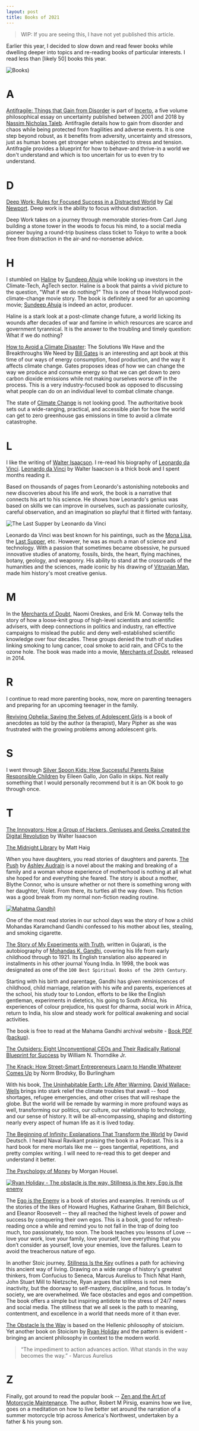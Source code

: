 ```yaml
---
layout: post
title: Books of 2021
---
```

> WIP: If you are seeing this, I have not yet published this article.

Earlier this year, I decided to slow down and read fewer books while dwelling deeper into topics and re-reading books of particular interests. I read less than [likely 50] books this year.

![Books)](https://cdn.oinam.com/img/stock/books-old-edges.jpg)

# A

[Antifragile: Things that Gain from Disorder](https://www.amazon.com/Antifragile-Things-That-Disorder-Incerto/dp/0812979680) is part of [Incerto](https://en.wikipedia.org/wiki/Nassim_Nicholas_Taleb#Incerto), a five volume philosophical essay on uncertainty published between 2001 and 2018 by [Nassim Nicholas Taleb](https://en.wikipedia.org/wiki/Nassim_Nicholas_Taleb). Antifragile details how to gain from disorder and chaos while being protected from fragilities and adverse events. It is one step beyond robust, as it benefits from adversity, uncertainty and stressors, just as human bones get stronger when subjected to stress and tension. Antifragile provides a blueprint for how to behave-and thrive-in a world we don't understand and which is too uncertain for us to even try to understand.

# D

[Deep Work: Rules for Focused Success in a Distracted World](https://www.calnewport.com/books/deep-work/) by [Cal Newport](https://en.wikipedia.org/wiki/Cal_Newport). Deep work is the ability to focus without distraction.

Deep Work takes on a journey through memorable stories-from Carl Jung building a stone tower in the woods to focus his mind, to a social media pioneer buying a round-trip business class ticket to Tokyo to write a book free from distraction in the air-and no-nonsense advice.

# H

I stumbled on [Haline](https://www.amazon.com/Haline-Sundeep-Ahuja-ebook/dp/B00HK3KNK2/) by [Sundeep Ahuja](http://www.sundeepahuja.com) while looking up investors in the Climate-Tech, AgTech sector. Haline is a book that paints a vivid picture to the question, "What if we do nothing?" This is one of those Hollywood post-climate-change movie story. The book is definitely a seed for an upcoming movie; [Sundeep Ahuja](https://www.imdb.com/name/nm2412848/) is indeed an actor, producer.

Haline is a stark look at a post-climate change future, a world licking its wounds after decades of war and famine in which resources are scarce and government tyrannical. It is the answer to the troubling and timely question: What if we do nothing?

[How to Avoid a Climate Disaster](https://en.wikipedia.org/wiki/How_to_Avoid_a_Climate_Disaster): The Solutions We Have and the Breakthroughs We Need by [Bill Gates](https://en.wikipedia.org/wiki/Bill_Gates) is an interesting and apt book at this time of our ways of energy consumption, food production, and the way it affects climate change. Gates proposes ideas of how we can change the way we produce and consume energy so that we can get down to zero carbon dioxide emissions while not making ourselves worse off in the process. This is a very industry-focused book as opposed to discussing what people can do on an individual level to combat climate change.

The state of [Climate Change](/2021/climate-change-2021-the-physical-science-basis/) is not looking good. The authoritative book sets out a wide-ranging, practical, and accessible plan for how the world can get to zero greenhouse gas emissions in time to avoid a climate catastrophe.

# L

I like the writing of [Walter Isaacson](https://en.wikipedia.org/wiki/Walter_Isaacson). I re-read his biography of [Leonardo da Vinci](https://en.wikipedia.org/wiki/Leonardo_da_Vinci). [Leonardo da Vinci](https://www.amazon.com/Leonardo-Vinci-Walter-Isaacson/dp/1501139150) by Walter Isaacson is a thick book and I spent months reading it.

Based on thousands of pages from Leonardo's astonishing notebooks and new discoveries about his life and work, the book is a narrative that connects his art to his science. He shows how Leonardo's genius was based on skills we can improve in ourselves, such as passionate curiosity, careful observation, and an imagination so playful that it flirted with fantasy.

<img class="large-center" src="https://cdn.oinam.com/img/painting/last-supper.webp" alt="The Last Supper by Leonardo da Vinci" loading="lazy">

Leonardo da Vinci was best known for his paintings, such as the [Mona Lisa](https://en.wikipedia.org/wiki/Mona_Lisa), the [Last Supper](https://en.wikipedia.org/wiki/Last_Supper), etc. However, he was as much a man of science and technology. With a passion that sometimes became obsessive, he pursued innovative studies of anatomy, fossils, birds, the heart, flying machines, botany, geology, and weaponry. His ability to stand at the crossroads of the humanities and the sciences, made iconic by his drawing of [Vitruvian Man](https://en.wikipedia.org/wiki/Vitruvian_Man), made him history's most creative genius.

# M

In the [Merchants of Doubt](https://en.wikipedia.org/wiki/Merchants_of_Doubt), Naomi Oreskes, and Erik M. Conway tells the story of how a loose-knit group of high-level scientists and scientific advisers, with deep connections in politics and industry, ran effective campaigns to mislead the public and deny well-established scientific knowledge over four decades. These groups denied the truth of studies linking smoking to lung cancer, coal smoke to acid rain, and CFCs to the ozone hole. The book was made into a movie, [Merchants of Doubt](https://en.wikipedia.org/wiki/Merchants_of_Doubt_(film)), released in 2014.

# R

I continue to read more parenting books, now, more on parenting teenagers and preparing for an upcoming teenager in the family.

[Reviving Ophelia: Saving the Selves of Adolescent Girls](https://en.wikipedia.org/wiki/Reviving_Ophelia) is a book of anecdotes as told by the author (a therapist), Mary Pipher as she was frustrated with the growing problems among adolescent girls.

# S

I went through [Silver Spoon Kids: How Successful Parents Raise Responsible Children](https://www.amazon.com/Silver-Spoon-Kids-Successful-Responsible/dp/0809294370) by Eileen Gallo, Jon Gallo in skips. Not really something that I would personally recommend but it is an OK book to go through once.

# T

[The Innovators: How a Group of Hackers, Geniuses and Geeks Created the Digital Revolution](https://www.amazon.com/Innovators-Hackers-Geniuses-Created-Revolution/dp/1476708703) by Walter Isaacson

[The Midnight Library](http://www.matthaig.com/books/midnight-library/) by Matt Haig

When you have daughters, you read stories of daughters and parents. [The Push](https://www.amazon.com/Push-Novel-Ashley-Audrain/dp/1984881663) by [Ashley Audrain](https://en.wikipedia.org/wiki/Ashley_Audrain) is a novel about the making and breaking of a family and a woman whose experience of motherhood is nothing at all what she hoped for and everything she feared. The story is about a mother, Blythe Connor, who is unsure whether or not there is something wrong with her daughter, Violet. From there, its turtles all the way down. This fiction was a good break from my normal non-fiction reading routine.

[![Mahatma Gandhi)](/static/2021/mahatma-gandhi.jpg)](https://en.wikipedia.org/wiki/Mahatma_Gandhi)

One of the most read stories in our school days was the story of how a child Mohandas Karamchand Gandhi confessed to his mother about lies, stealing, and smoking cigarette. 

[The Story of My Experiments with Truth](https://en.wikipedia.org/wiki/The_Story_of_My_Experiments_with_Truth), written in Gujarati, is the autobiography of [Mohandas K. Gandhi](https://en.wikipedia.org/wiki/Mahatma_Gandhi), covering his life from early childhood through to 1921. Its English translation also appeared in installments in his other journal Young India. In 1998, the book was designated as one of the `100 Best Spiritual Books of the 20th Century`.

Starting with his birth and parentage, Gandhi has given reminiscences of childhood, child marriage, relation with his wife and parents, experiences at the school, his study tour to London, efforts to be like the English gentleman, experiments in dietetics, his going to South Africa, his experiences of colour prejudice, his quest for dharma, social work in Africa, return to India, his slow and steady work for political awakening and social activities.

The book is free to read at the Mahama Gandhi archival website - [Book PDF](https://www.mkgandhi.org/ebks/An-Autobiography.pdf) ([backup](https://cdn.oinam.com/pdf/book-mahatma-gandhi-the-story-of-my-experiments-with-truth.pdf)).

[The Outsiders: Eight Unconventional CEOs and Their Radically Rational Blueprint for Success](https://www.amazon.com/Outsiders-Unconventional-Radically-Rational-Blueprint/dp/1422162672) by William N. Thorndike Jr.

[The Knack: How Street-Smart Entrepreneurs Learn to Handle Whatever Comes Up](https://www.amazon.com/Knack-Street-Smart-Entrepreneurs-Handle-Whatever-ebook/dp/B0031RDVVY) by Norm Brodsky, Bo Burlingham

With his book, [The Uninhabitable Earth: Life After Warming](https://en.wikipedia.org/wiki/The_Uninhabitable_Earth_(book)), [David Wallace-Wells](https://en.wikipedia.org/wiki/David_Wallace-Wells) brings into stark relief the climate troubles that await -- food shortages, refugee emergencies, and other crises that will reshape the globe. But the world will be remade by warming in more profound ways as well, transforming our politics, our culture, our relationship to technology, and our sense of history. It will be all-encompassing, shaping and distorting nearly every aspect of human life as it is lived today.

[The Beginning of Infinity: Explanations That Transform the World](https://en.wikipedia.org/wiki/The_Beginning_of_Infinity) by David Deutsch. I heard Naval Ravikant praising the book in a Podcast. This is a hard book for mere mortals like me -- goes tangential, repetitions, and pretty complex writing. I will need to re-read this to get deeper and understand it better.

[The Psychology of Money](https://www.amazon.com/Psychology-Money-hardback-Timeless-happiness/dp/0857199099/) by Morgan Housel.

<a href="https://en.wikipedia.org/wiki/Ryan_Holiday"><img class="large-center" src="/static/2021/books-ryan-holiday.jpg" alt="Ryan Holiday - The obstacle is the way, Stillness is the key, Ego is the enemy" loading="lazy"></a>

The [Ego is the Enemy](https://en.wikipedia.org/wiki/Ego_Is_the_Enemy) is a book of stories and examples. It reminds us of the stories of the likes of Howard Hughes, Katharine Graham, Bill Belichick, and Eleanor Roosevelt -- they all reached the highest levels of power and success by conquering their own egos. This is a book, good for refresh-reading once a while and remind you to not fall in the trap of doing too much, too passionately, too soon. The book teaches you lessons of Love --  love your work, love your family, love yourself, love everything that you don’t consider as yourself, love your enemies, love the failures. Learn to avoid the treacherous nature of ego.

In another Stoic journey, [Stillness Is the Key](https://www.amazon.com/Stillness-Key-Ryan-Holiday/dp/0525538585) outlines a path for achieving this ancient way of living. Drawing on a wide range of history's greatest thinkers, from Confucius to Seneca, Marcus Aurelius to Thich Nhat Hanh, John Stuart Mill to Nietzsche, Ryan argues that stillness is not mere inactivity, but the doorway to self-mastery, discipline, and focus. In today's society, we are overwhelmed. We face obstacles and egos and competition. The book offers a simple but inspiring antidote to the stress of 24/7 news and social media. The stillness that we all seek is the path to meaning, contentment, and excellence in a world that needs more of it than ever.

[The Obstacle Is the Way](https://en.wikipedia.org/wiki/The_Obstacle_Is_the_Way) is based on the Hellenic philosophy of stoicism. Yet another book on Stoicism by [Ryan Holiday](https://ryanholiday.net) and the pattern is evident - bringing an ancient philosophy in context to the modern world.

> “The impediment to action advances action. What stands in the way becomes the way.” - Marcus Aurelius

# Z

Finally, got around to read the popular book -- [Zen and the Art of Motorcycle Maintenance](https://en.wikipedia.org/wiki/Zen_and_the_Art_of_Motorcycle_Maintenance). The author, Robert M Pirsig, examins how we live, goes on a meditation on how to live better set around the narration of a summer motorcycle trip across America's Northwest, undertaken by a father & his young son.